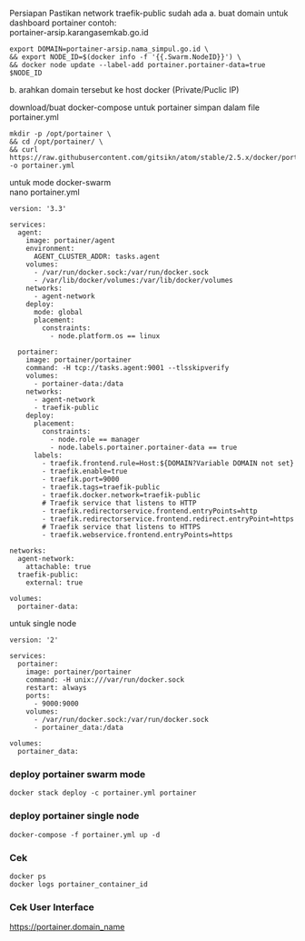 Persiapan
Pastikan network traefik-public sudah ada
a. buat domain untuk dashboard portainer
contoh:  
portainer-arsip.karangasemkab.go.id

```
export DOMAIN=portainer-arsip.nama_simpul.go.id \
&& export NODE_ID=$(docker info -f '{{.Swarm.NodeID}}') \
&& docker node update --label-add portainer.portainer-data=true $NODE_ID
```
b. arahkan domain tersebut ke host docker (Private/Puclic IP)

download/buat docker-compose untuk portainer simpan dalam file portainer.yml
```
mkdir -p /opt/portainer \
&& cd /opt/portainer/ \
&& curl https://raw.githubusercontent.com/gitsikn/atom/stable/2.5.x/docker/portainer.yml -o portainer.yml
```
untuk mode docker-swarm  
nano portainer.yml
```
version: '3.3'

services:
  agent:
    image: portainer/agent
    environment:
      AGENT_CLUSTER_ADDR: tasks.agent
    volumes:
      - /var/run/docker.sock:/var/run/docker.sock
      - /var/lib/docker/volumes:/var/lib/docker/volumes
    networks:
      - agent-network
    deploy:
      mode: global
      placement:
        constraints:
          - node.platform.os == linux

  portainer:
    image: portainer/portainer
    command: -H tcp://tasks.agent:9001 --tlsskipverify
    volumes:
      - portainer-data:/data
    networks:
      - agent-network
      - traefik-public
    deploy:
      placement:
        constraints:
          - node.role == manager
          - node.labels.portainer.portainer-data == true
      labels:
        - traefik.frontend.rule=Host:${DOMAIN?Variable DOMAIN not set}
        - traefik.enable=true
        - traefik.port=9000
        - traefik.tags=traefik-public
        - traefik.docker.network=traefik-public
        # Traefik service that listens to HTTP
        - traefik.redirectorservice.frontend.entryPoints=http
        - traefik.redirectorservice.frontend.redirect.entryPoint=https
        # Traefik service that listens to HTTPS
        - traefik.webservice.frontend.entryPoints=https

networks:
  agent-network:
    attachable: true
  traefik-public:
    external: true

volumes:
  portainer-data:
```
untuk single node
```
version: '2'

services:
  portainer:
    image: portainer/portainer
    command: -H unix:///var/run/docker.sock
    restart: always
    ports:
      - 9000:9000
    volumes:
      - /var/run/docker.sock:/var/run/docker.sock
      - portainer_data:/data

volumes:
  portainer_data:
```

### deploy portainer swarm mode
```
docker stack deploy -c portainer.yml portainer
```

### deploy portainer single node
```
docker-compose -f portainer.yml up -d
```

### Cek
```
docker ps
docker logs portainer_container_id
```

### Cek User Interface
https://portainer.domain_name

